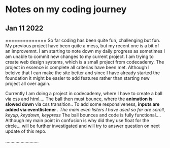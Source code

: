 # Notes on my coding journey


## Jan 11 2022

==============
So far coding has been quite fun, challenging but fun. My previous project have been quite a mess, but my recent one is a bit of an improvemnt. I am starting to note down my daily progress as sometimes I am unable to commit new changes to my current project.
I am trying to create web design systems, which is a small project from codecademy. The project in essence is complete all criterias have been met. Although I beleive that I can make the site better and since I have already started the foundation it might be easier to add features rather than starting new project all over again.  

Currently I am doing a project in codecademy, where I have to create a ball via css and html.... The ball then must bounce, where the <strong>animation is slowed down</strong> via css transition.. 
To add some responsiveness, <strong>inputs are added via eventlistener </strong>. <em>The main even listers I have used so far are scroll, keyup, keydown, keypress</em>
The ball bounces and code is fully functional....  
Although my main point in confusion is why did they use float for the circle... will be further investigated and will try to answer question on next update of this repo.  



..........................  

